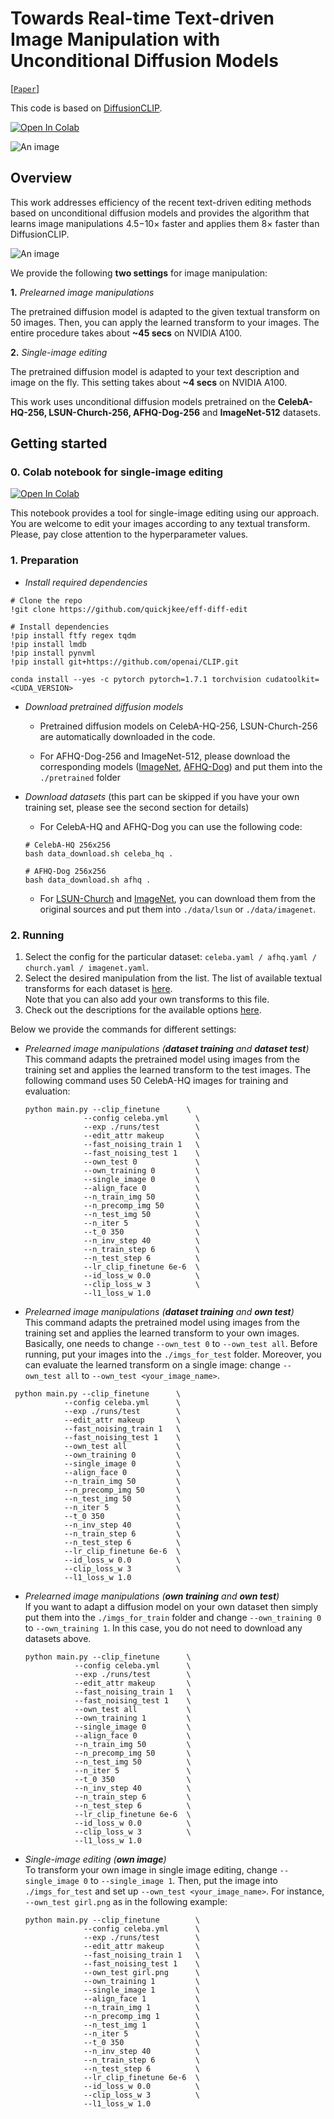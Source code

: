# Towards Real-time Text-driven Image Manipulation with Unconditional Diffusion Models
[[`Paper`](https://arxiv.org/pdf/2304.04344v1.pdf)]

This code is based on [DiffusionCLIP](https://github.com/gwang-kim/DiffusionCLIP).

[![Open In Colab](https://colab.research.google.com/assets/colab-badge.svg)](https://colab.research.google.com/drive/1rtu01eOB2gwr_j0gSyzXgkbMUKL_mNIx?usp=sharing)

![An image](./utils_imgs/readme.jpg)

## Overview

This work addresses efficiency of the recent text-driven editing methods based on unconditional diffusion
models and provides the algorithm that learns image manipulations 4.5−10× faster and applies them 8× faster than DiffusionCLIP.

![An image](./utils_imgs/overview-1.jpg)

We provide the following **two settings** for image manipulation:

**1.** _Prelearned image manipulations_

The pretrained diffusion model is adapted to the given textual transform on 50 images. 
Then, you can apply the learned transform to your images.
The entire procedure takes about **~45 secs** on NVIDIA A100.

**2.** _Single-image editing_

The pretrained diffusion model is adapted to your text description and image on the fly.
This setting takes about **~4 secs** on NVIDIA A100.

This work uses unconditional diffusion models pretrained on the **CelebA-HQ-256, LSUN-Church-256, AFHQ-Dog-256** and **ImageNet-512** datasets.

## Getting started

### 0. Colab notebook for single-image editing

[![Open In Colab](https://colab.research.google.com/assets/colab-badge.svg)](https://colab.research.google.com/drive/1rtu01eOB2gwr_j0gSyzXgkbMUKL_mNIx?usp=sharing)

This notebook provides a tool for single-image editing using our approach. You are welcome to edit your images according to any textual transform.
Please, pay close attention to the hyperparameter values.

### 1. Preparation

* _Install required dependencies_
```
# Clone the repo
!git clone https://github.com/quickjkee/eff-diff-edit

# Install dependencies
!pip install ftfy regex tqdm
!pip install lmdb
!pip install pynvml
!pip install git+https://github.com/openai/CLIP.git

conda install --yes -c pytorch pytorch=1.7.1 torchvision cudatoolkit=<CUDA_VERSION>
```

* _Download pretrained diffusion models_

  * Pretrained diffusion models on CelebA-HQ-256, LSUN-Church-256 are automatically downloaded in the code.

  * For AFHQ-Dog-256 and ImageNet-512, please download the corresponding models ([ImageNet](https://openaipublic.blob.core.windows.net/diffusion/jul-2021/512x512_diffusion.pt), [AFHQ-Dog](https://onedrive.live.com/?authkey=%21AOIJGI8FUQXvFf8&cid=72419B431C262344&id=72419B431C262344%21103832&parId=72419B431C262344%21103807&o=OneUp)) and put them into the ```./pretrained``` folder


* _Download datasets_ (this part can be skipped if you have your own training set, please see the second section for details)
   * For CelebA-HQ and AFHQ-Dog you can use the following code:    
  ```
  # CelebA-HQ 256x256
  bash data_download.sh celeba_hq .
  
  # AFHQ-Dog 256x256
  bash data_download.sh afhq .
  ```
  * For [LSUN-Church](https://www.yf.io/p/lsun) and [ImageNet](https://image-net.org/index.php), you can download them from the original sources and put them into `./data/lsun` or `./data/imagenet`.

### 2. Running
1. Select the config for the particular dataset: ```celeba.yaml / afhq.yaml / church.yaml / imagenet.yaml```.
2. Select the desired manipulation from the list. The list of available textual transforms for each dataset is [here](/utils/text_dic.py).\
Note that you can also add your own transforms to this file.
3. Check out the descriptions for the available options [here](/docs/clip-finetune-help).

Below we provide the commands for different settings:

* _Prelearned image manipulations (**dataset training** and **dataset test**)_ \
This command adapts the pretrained model using images from the training set and applies the learned transform to the test images. 
The following command uses 50 CelebA-HQ images for training and evaluation:

  ```
  python main.py --clip_finetune      \
               --config celeba.yml      \
               --exp ./runs/test        \
               --edit_attr makeup       \
               --fast_noising_train 1   \
               --fast_noising_test 1    \
               --own_test 0             \
               --own_training 0         \
               --single_image 0         \
               --align_face 0           \
               --n_train_img 50         \
               --n_precomp_img 50       \
               --n_test_img 50          \
               --n_iter 5               \
               --t_0 350                \
               --n_inv_step 40          \
               --n_train_step 6         \
               --n_test_step 6          \
               --lr_clip_finetune 6e-6  \
               --id_loss_w 0.0          \
               --clip_loss_w 3          \
               --l1_loss_w 1.0 
    ```

* _Prelearned image manipulations (**dataset training** and **own test**)_ \
This command adapts the pretrained model using images from the training set and applies the learned transform to your own images. 
Basically, one needs to change ```--own_test 0``` to ```--own_test all```. 
Before running, put your images into the ```./imgs_for_test``` folder. 
Moreover, you can evaluate the learned transform on a single image: change ```--own_test all``` to ```--own_test <your_image_name>```.
 ```
  python main.py --clip_finetune      \
             --config celeba.yml      \
             --exp ./runs/test        \
             --edit_attr makeup       \
             --fast_noising_train 1   \
             --fast_noising_test 1    \
             --own_test all           \
             --own_training 0         \
             --single_image 0         \
             --align_face 0           \
             --n_train_img 50         \
             --n_precomp_img 50       \
             --n_test_img 50          \
             --n_iter 5               \
             --t_0 350                \
             --n_inv_step 40          \
             --n_train_step 6         \
             --n_test_step 6          \
             --lr_clip_finetune 6e-6  \
             --id_loss_w 0.0          \
             --clip_loss_w 3          \
             --l1_loss_w 1.0 
  ```
  
* _Prelearned image manipulations  (**own training** and **own test**)_\
  If you want to adapt a diffusion model on your own dataset then simply put them into the ```./imgs_for_train``` folder
  and change ```--own_training 0``` to ```--own_training 1```. In this case, you do not need to download any datasets above.
  ```
  python main.py --clip_finetune      \
             --config celeba.yml      \
             --exp ./runs/test        \
             --edit_attr makeup       \
             --fast_noising_train 1   \
             --fast_noising_test 1    \
             --own_test all           \
             --own_training 1         \
             --single_image 0         \
             --align_face 0           \
             --n_train_img 50         \
             --n_precomp_img 50       \
             --n_test_img 50          \
             --n_iter 5               \
             --t_0 350                \
             --n_inv_step 40          \
             --n_train_step 6         \
             --n_test_step 6          \
             --lr_clip_finetune 6e-6  \
             --id_loss_w 0.0          \
             --clip_loss_w 3          \
             --l1_loss_w 1.0 
  ```

* _Single-image editing (**own image**)_\
  To transform your own image in single image editing, change ```--single_image 0``` to ```--single_image 1```. 
  Then, put the image into ```./imgs_for_test``` and set up ```--own_test <your_image_name>```. For instance, ```--own_test girl.png``` as in the following example:
  ```
  python main.py --clip_finetune        \
               --config celeba.yml      \
               --exp ./runs/test        \
               --edit_attr makeup       \
               --fast_noising_train 1   \
               --fast_noising_test 1    \
               --own_test girl.png      \
               --own_training 1         \
               --single_image 1         \
               --align_face 1           \
               --n_train_img 1          \
               --n_precomp_img 1        \
               --n_test_img 1           \
               --n_iter 5               \
               --t_0 350                \
               --n_inv_step 40          \
               --n_train_step 6         \
               --n_test_step 6          \
               --lr_clip_finetune 6e-6  \
               --id_loss_w 0.0          \
               --clip_loss_w 3          \
               --l1_loss_w 1.0 
  ```
